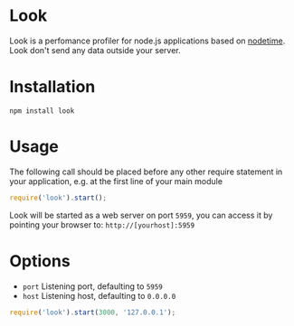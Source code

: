 # Look

Look is a perfomance profiler for node.js applications based on [nodetime](https://github.com/nodetime/nodetime).
Look don't send any data outside your server.

# Installation

	npm install look

# Usage

The following call should be placed before any other require statement in your application, e.g. at the first line of your main module

```js
require('look').start();
```

Look will be started as a web server on port `5959`, you can access it by pointing your browser to: `http://[yourhost]:5959`

# Options

  - `port` Listening port, defaulting to `5959`
  - `host` Listening host, defaulting to `0.0.0.0`

```js
require('look').start(3000, '127.0.0.1');
```
